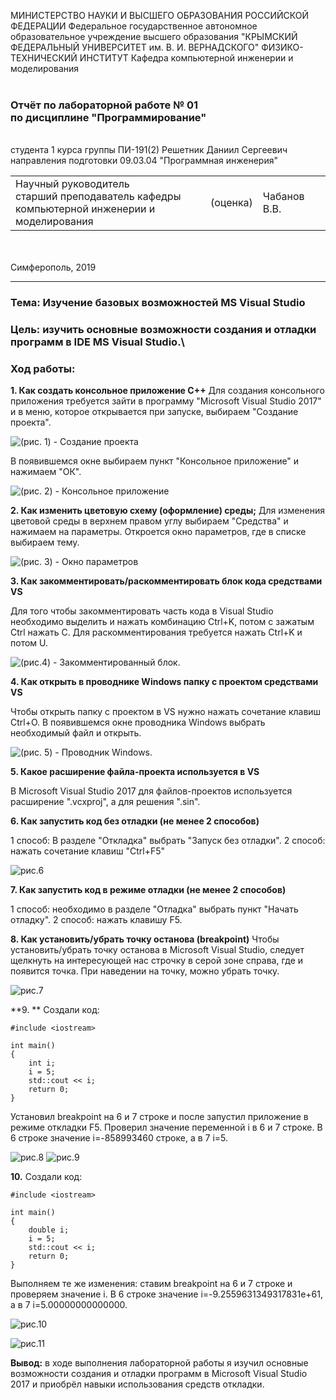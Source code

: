 ﻿

МИНИСТЕРСТВО НАУКИ  И ВЫСШЕГО ОБРАЗОВАНИЯ РОССИЙСКОЙ ФЕДЕРАЦИИ 
Федеральное государственное автономное образовательное учреждение высшего образования 
"КРЫМСКИЙ ФЕДЕРАЛЬНЫЙ УНИВЕРСИТЕТ им. В. И. ВЕРНАДСКОГО" 
ФИЗИКО-ТЕХНИЧЕСКИЙ ИНСТИТУТ 
Кафедра компьютерной инженерии и моделирования
<br/><br/>
### Отчёт по лабораторной работе № 01<br/> по дисциплине "Программирование"
<br/>
студента 1 курса группы ПИ-191(2)
Решетник Даниил Сергеевич
направления подготовки 09.03.04 "Программная инженерия"
<br/>
<table>
<tr><td>Научный руководитель<br/> старший преподаватель кафедры<br/> компьютерной инженерии и моделирования</td>
<td>(оценка)</td>
<td>Чабанов В.В.</td>
</tr>
</table>
<br/><br/>
Симферополь, 2019

---

### Тема: Изучение базовых возможностей MS Visual Studio<br>
### Цель: изучить основные возможности создания и отладки программ в IDE MS Visual Studio.\

### Ход работы:

**1. Как создать консольное приложение С++**
Для создания консольного приложения требуется зайти в программу "Microsoft Visual Studio 2017" и в меню, которое открывается при запуске, выбираем "Создание проекта".

![(рис. 1) - Создание проекта](https://github.com/dicpic/pics/blob/master/Visual%20C%2B%2B%20-%20Классическое%20приложение%20Windows%20-%20Консольное%20приложение.jpg?raw=true) 

В появившемся окне выбираем пункт "Консольное приложение" и нажимаем "ОК".

![(рис. 2) - Консольное приложение](https://github.com/dicpic/pics/blob/master/Вот%20и%20создано%20консольное%20приложение%20С%2B%2B.jpg?raw=true) 

**2. Как изменить цветовую схему (оформление) среды;**
Для изменения цветовой среды в верхнем правом углу выбираем "Средства" и нажимаем на параметры. Откроется окно параметров, где в списке выбираем тему.

![(рис. 3) - Окно параметров](https://github.com/dicpic/pics/blob/master/Окружение%20-%20шрифты%20и%20цвета%20-%20среда.png?raw=true) 

**3. Как закомментировать/раскомментировать блок кода средствами VS**

Для того чтобы закомментировать часть кода в Visual Studio необходимо выделить и нажать комбинацию Ctrl+K, потом с зажатым Ctrl нажать C. Для раскомментирования требуется нажать Ctrl+K и потом U.

![(рис.4) - Закомментированный блок.](https://github.com/dicpic/pics/blob/master/Заком.jpg?raw=true) 

**4. Как открыть в проводнике Windows папку с проектом средствами VS**

Чтобы открыть папку с проектом в VS нужно нажать сочетание клавиш Ctrl+O. В появившемся окне проводника Windows выбрать необходимый файл и открыть.

![(рис. 5) - Проводник Windows. ](https://github.com/dicpic/pics/blob/master/Проводник.jpg?raw=true) 

**5. Какое расширение файла-проекта используется в VS**

В Microsoft Visual Studio 2017 для файлов-проектов используется расширение ".vcxproj", а для решения ".sin".

**6. Как запустить код без отладки (не менее 2 способов)**

1 способ:  В разделе "Откладка" выбрать "Запуск без отладки".
2 способ: нажать сочетание клавиш "Ctrl+F5"

![рис.6](https://github.com/dicpic/pics/blob/master/запуск%20без%20откладки.jpg?raw=true) 

**7. Как запустить код в режиме отладки (не менее 2 способов)**

1 способ: необходимо в  разделе "Отладка" выбрать пункт "Начать отладку".
2 способ: нажать клавишу F5. 

**8. Как установить/убрать точку останова (breakpoint)**
Чтобы установить/убрать точку останова в Microsoft Visual Studio, следует щелкнуть на интересующей нас строчку в серой зоне справа, где и появится точка. При наведении на точку, можно убрать точку.

![рис.7](https://github.com/dicpic/pics/blob/master/точка%20останова.jpg?raw=true) 

**9. ** Создали код:

```с++
#include <iostream>

int main()
{
	int i;
	i = 5;
	std::cout << i;
	return 0;
}
```
Установил breakpoint на 6 и 7 строке и после запустил приложение в режиме откладки F5. Проверил значение переменной i в 6 и 7 строке. 
В 6 строке значение i=-858993460 строке, а в 7  i=5. 

![рис.8](https://github.com/dicpic/pics/blob/master/i.jpg?raw=true) 
![рис.9](https://github.com/dicpic/pics/blob/master/i2.jpg?raw=true)

**10.** Создали код:
```с++
#include <iostream>

int main()
{
	double i;
	i = 5;
	std::cout << i;
	return 0;
}
```
Выполняем те же изменения: ставим breakpoint на 6 и 7 строке и проверяем значение i. В 6 строке значение i=-9.2559631349317831e+61, а в 7 i=5.00000000000000.

![рис.10](https://github.com/dicpic/pics/blob/master/i3.jpg?raw=true)

![рис.11](https://github.com/dicpic/pics/blob/master/i4.jpg?raw=true)

**Вывод:** в ходе выполнения лабораторной работы я изучил основные возможности создания и отладки программ в Microsoft Visual Studio 2017 и приобрёл навыки использования средств откладки.
